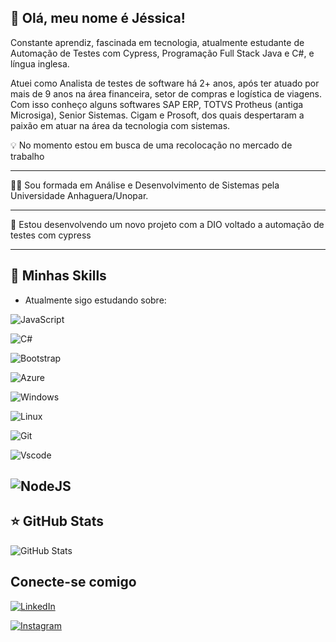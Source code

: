 

## 💟 Olá, meu nome é Jéssica!

Constante aprendiz, fascinada em tecnologia, atualmente estudante de Automação de Testes com Cypress, Programação Full Stack Java e C#, e língua inglesa.

Atuei como Analista de testes de software há 2+ anos, após ter atuado por mais de 9 anos na área financeira, setor de compras e logística de viagens. Com isso conheço alguns softwares SAP ERP, TOTVS Protheus (antiga Microsiga), Senior Sistemas. Cigam e Prosoft, dos quais despertaram a paixão em atuar na área da tecnologia com sistemas.

💡 No momento estou em busca de uma recolocação no mercado de trabalho

---

👩‍🎓 Sou formada em Análise e Desenvolvimento de Sistemas pela Universidade Anhaguera/Unopar.

---
🔭 Estou desenvolvendo um novo projeto com a DIO voltado a automação de testes com cypress 

---

## 🚀 Minhas Skills

- Atualmente sigo estudando sobre: 

![JavaScript](https://img.shields.io/badge/JavaScript-F7DF1E?style=for-the-badge&logo=javascript&logoColor=black)

![C#](https://img.shields.io/badge/C%23-239120?style=for-the-badge&logo=c-sharp&logoColor=white)

![Bootstrap](https://img.shields.io/badge/-boostrap-0D1117?style=for-the-badge&logo=bootstrap&labelColor=0D1117)

![Azure](https://img.shields.io/badge/Azure-blue?style=for-the-badge&logo=microsoft%20azure&logoColor=blue&labelColor=FFFFFF&link=https%3A%2F%2Fimages.app.goo.gl%2FK7PN1jYJd57x4q7A8)

![Windows](https://img.shields.io/badge/Windows-000?style=for-the-badge&logo=windows&logoColor=2CA5E0)

![Linux](https://img.shields.io/badge/Linux-000?style=for-the-badge&logo=linux&logoColor=FCC624)

![Git](https://img.shields.io/badge/GIT-E44C30?style=for-the-badge&logo=git&logoColor=white)

![Vscode](https://img.shields.io/badge/Vscode-007ACC?style=for-the-badge&logo=visual-studio-code&logoColor=white)

![NodeJS](https://img.shields.io/badge/node.js-6DA55F?style=for-the-badge&logo=node.js&logoColor=white)
---

## ⭐ GitHub Stats

![GitHub Stats](https://github-readme-stats.vercel.app/api?username=jessyyfestt&show_icons=true)

## Conecte-se comigo 

[![LinkedIn](https://img.shields.io/badge/LinkedIn-0077B5?style=for-the-badge&logo=linkedin&logoColor=white)](https://www.linkedin.com/in/jessica-fidencio-ba474015a/) 

[![Instagram](https://img.shields.io/badge/-Instagram-%23E4405F?style=for-the-badge&logo=instagram&logoColor=white)](https://www.instagram.com/jessyfestt/)
